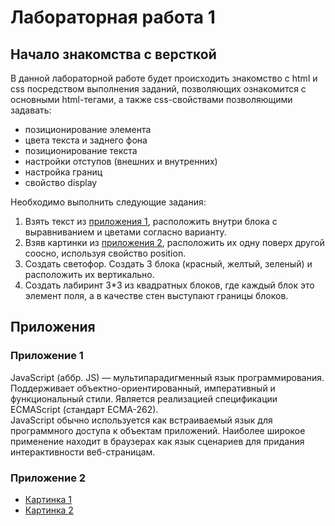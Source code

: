 # Лабораторная работа 1
## Начало знакомства с версткой

В данной лабораторной работе будет происходить знакомство с html и css посредством выполнения заданий, позволяющих ознакомится с основными html-тегами, а также css-свойствами позволяющими задавать:

- позиционирование элемента
- цвета текста и заднего фона
- позиционирование текста
- настройки отступов (внешних и внутренних)
- настройка границ
- свойство display

Необходимо выполнить следующие задания:
1. Взять текст из [приложения 1](#приложение), расположить внутри блока с выравниванием и цветами согласно варианту.
2. Взяв картинки из [приложения 2](#приложение), расположить их одну поверх другой соосно, используя свойство position.
3. Создать светофор. Создать 3 блока (красный, желтый, зеленый) и расположить их вертикально.
4. Создать лабиринт 3*3 из квадратных блоков, где каждый блок это элемент поля, а в качестве стен выступают границы блоков.

## Приложения
### Приложение 1

JavaScript (аббр. JS) — мультипарадигменный язык программирования. Поддерживает объектно-ориентированный, императивный и функциональный стили. Является реализацией спецификации ECMAScript (стандарт ECMA-262). \
JavaScript обычно используется как встраиваемый язык для программного доступа к объектам приложений. Наиболее широкое применение находит в браузерах как язык сценариев для придания интерактивности веб-страницам.

### Приложение 2

- [Картинка 1](https://img2.akspic.ru/crops/8/4/6/4/6/164648/164648-kot-kotenok-privlekatelnost-golova-glaz-3840x2160.jpg)
- [Картинка 2](https://i.pinimg.com/236x/cd/16/12/cd16121609a79d95dffbfa28a326331e.jpg)
